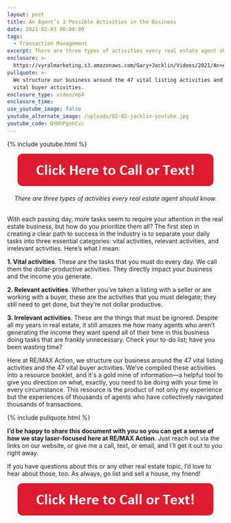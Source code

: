 ```yaml
---
layout: post
title: An Agent’s 3 Possible Activities in the Business
date: 2021-02-03 00:00:00
tags:
  - Transaction Management
excerpt: There are three types of activities every real estate agent should know.
enclosure: >-
  https://vyralmarketing.s3.amazonaws.com/Gary+Jacklin/Videos/2021/An+Agent%E2%80%99s+3+Possible+Activities+in+the+Business.mp4
pullquote: >-
  We structure our business around the 47 vital listing activities and the 47
  vital buyer activities.
enclosure_type: video/mp4
enclosure_time:
use_youtube_image: false
youtube_alternate_image: /uploads/02-02-jacklin-youtube.jpg
youtube_code: QYHhPgohCvc
---
```


{% include youtube.html %}

<center><a href="tel:6306382600"><img alt="" width="456" height="75" src="/uploads/click-here-to-call-or-text.png" /></a></center>

<center><br /><em>There are three types of activities every real estate agent should know.</em></center>

<br>With each passing day, more tasks seem to require your attention in the real estate business, but how do you prioritize them all? The first step in creating a clear path to success in the industry is to separate your daily tasks into three essential categories: vital activities, relevant activities, and irrelevant activities. Here’s what I mean:

**1\. Vital activities**. These are the tasks that you must do every day. We call them the dollar-productive activities. They directly impact your business and the income you generate.

**2\. Relevant activities**. Whether you’ve taken a listing with a seller or are working with a buyer, these are the activities that you must delegate; they still need to get done, but they’re not dollar productive.

**3\. Irrelevant activities**. These are the things that must be ignored. Despite all my years in real estate, it still amazes me how many agents who aren’t generating the income they want spend all of their time in this business doing tasks that are frankly unnecessary. Check your to-do list; have you been wasting time?

Here at RE/MAX Action, we structure our business around the 47 vital listing activities and the 47 vital buyer activities. We’ve compiled these activities into a resource booklet, and it's a gold mine of information—a helpful tool to give you direction on what, exactly, you need to be doing with your time in every circumstance. This resource is the product of not only my experience but the experiences of thousands of agents who have collectively navigated thousands of transactions.

{% include pullquote.html %}

**I’d be happy to share this document with you so you can get a sense of how we stay laser-focused here at RE/MAX Action**. Just reach out via the links on our website, or give me a call, text, or email, and I’ll get it out to you right away.

If you have questions about this or any other real estate topic, I’d love to hear about those, too. As always, go list and sell a house, my friend\!

<center><a href="tel:6306382600"><img alt="" width="456" height="75" src="/uploads/click-here-to-call-or-text.png" /></a></center>
